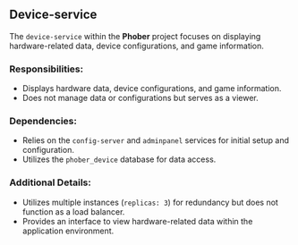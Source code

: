 ## Device-service

The `device-service` within the <b>Phober</b> project focuses on displaying hardware-related data, device
configurations, and game information.

### Responsibilities:

- Displays hardware data, device configurations, and game information.
- Does not manage data or configurations but serves as a viewer.

### Dependencies:

- Relies on the `config-server` and `adminpanel` services for initial setup and configuration.
- Utilizes the `phober_device` database for data access.

### Additional Details:

- Utilizes multiple instances (`replicas: 3`) for redundancy but does not function as a load balancer.
- Provides an interface to view hardware-related data within the application environment.
